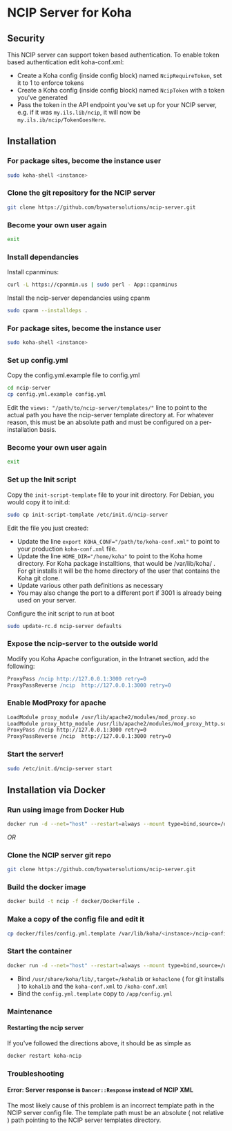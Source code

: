 # NCIP Server for Koha

## Security

This NCIP server can support token based authentication.
To enable token based authentication edit koha-conf.xml:
* Create a Koha config (inside config block) named `NcipRequireToken`, set it to 1 to enforce tokens 
* Create a Koha config (inside config block) named `NcipToken` with a token you've generated
* Pass the token in the API endpoint you've set up for your NCIP server, e.g. if it was `my.ils.lib/ncip`, it will now be `my.ils.ib/ncip/TokenGoesHere`.

## Installation

### For package sites, become the instance user

```bash
sudo koha-shell <instance>
```

### Clone the git repository for the NCIP server

```bash
git clone https://github.com/bywatersolutions/ncip-server.git
```

### Become your own user again

```bash
exit
```

### Install dependancies

Install cpanminus:
```bash
curl -L https://cpanmin.us | sudo perl - App::cpanminus
```

Install the ncip-server dependancies using cpanm
```bash
sudo cpanm --installdeps .
```

### For package sites, become the instance user

```bash
sudo koha-shell <instance>
```

### Set up config.yml

Copy the config.yml.example file to config.yml

```bash
cd ncip-server
cp config.yml.example config.yml
```

Edit the `views: "/path/to/ncip-server/templates/"` line to point to the actual path you have the ncip-server template directory at. For whatever reason, this must be an absolute path and must be configured on a per-installation basis.

### Become your own user again

```bash
exit
```

### Set up the Init script

Copy the `init-script-template` file to your init directory. For Debian, you would copy it to init.d:
```bash
sudo cp init-script-template /etc/init.d/ncip-server
```

Edit the file you just created:
* Update the line `export KOHA_CONF="/path/to/koha-conf.xml"` to point to your production `koha-conf.xml` file. 
* Update the line `HOME_DIR="/home/koha"` to point to the Koha home directory. For Koha package installtions, that would be /var/lib/koha/<instancename> . For git installs it will be the home directory of the user that contains the Koha git clone.
* Update various other path definitions as necessary
* You may also change the port to a different port if 3001 is already being used on your server.

Configure the init script to run at boot
```bash
sudo update-rc.d ncip-server defaults
```
### Expose the ncip-server to the outside world

Modify you Koha Apache configuration, in the Intranet section, add the following:
```apache
ProxyPass /ncip http://127.0.0.1:3000 retry=0
ProxyPassReverse /ncip  http://127.0.0.1:3000 retry=0
```

### Enable ModProxy for apache
```bash
LoadModule proxy_module /usr/lib/apache2/modules/mod_proxy.so
LoadModule proxy_http_module /usr/lib/apache2/modules/mod_proxy_http.so
ProxyPass /ncip http://127.0.0.1:3000 retry=0
ProxyPassReverse /ncip  http://127.0.0.1:3000 retry=0
```

### Start the server!
```bash
sudo /etc/init.d/ncip-server start
```


## Installation via Docker

### Run using image from Docker Hub
```bash
docker run -d --net="host" --restart=always --mount type=bind,source=/usr/share/koha/lib/,target=/kohalib --mount type=bind,source=/etc/koha/sites/<instance>/koha-conf.xml,target=/koha-conf.xml --mount type=bind,source=/var/lib/koha/<instance>/ncip-config.yml,target=/app/config.yml --name koha-ncip bywater/koha-ncip-server:latest
```

*OR*

### Clone the NCIP server git repo

```bash
git clone https://github.com/bywatersolutions/ncip-server.git
```

### Build the docker image

```bash
docker build -t ncip -f docker/Dockerfile .
```

### Make a copy of the config file and edit it

```bash
cp docker/files/config.yml.template /var/lib/koha/<instance>/ncip-config.yml
```

### Start the container
```bash
docker run -d --net="host" --restart=always --mount type=bind,source=/usr/share/koha/lib/,target=/kohalib --mount type=bind,source=/etc/koha/sites/<instance>/koha-conf.xml,target=/koha-conf.xml --mount type=bind,source=/var/lib/koha/<instance>/ncip-config.yml,target=/app/config.yml --name koha-ncip ncip
```

* Bind `/usr/share/koha/lib/,target=/kohalib` or `kohaclone` ( for git installs ) to `kohalib` and the `koha-conf.xml` to `/koha-conf.xml`
* Bind the `config.yml.template` copy to `/app/config.yml`

### Maintenance

#### Restarting the ncip server

If you've followed the directions above, it should be as simple as

```bash
docker restart koha-ncip
```

### Troubleshooting

#### Error: Server response is `Dancer::Response` instead of NCIP XML

The most likely cause of this problem is an incorrect template path in the NCIP server config file. The template path must be an absolute ( not relative ) path pointing to the NCIP server templates directory.
